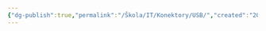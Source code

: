 ```yaml
---
{"dg-publish":true,"permalink":"/Škola/IT/Konektory/USB/","created":"2024-03-12T13:29:40.574+01:00","updated":"2024-03-13T18:12:56.646+01:00"}
---
```


